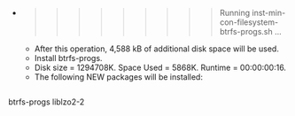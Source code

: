 * >>>>>>>>> Running inst-min-con-filesystem-btrfs-progs.sh ...
  * After this operation, 4,588 kB of additional disk space will be used.
  * Install btrfs-progs.
  * Disk size = 1294708K. Space Used = 5868K. Runtime = 00:00:00:16.
  * The following NEW packages will be installed:
  ```bash
btrfs-progs liblzo2-2
  ```
